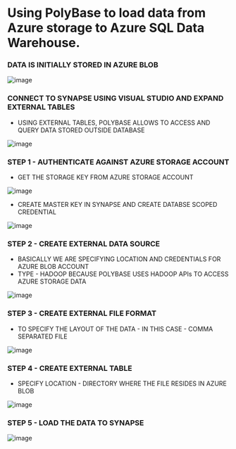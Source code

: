 # Using PolyBase to load data from Azure storage to Azure SQL Data Warehouse.


### DATA IS INITIALLY STORED IN AZURE BLOB

![image](https://user-images.githubusercontent.com/68102477/128795342-4d717402-baa9-4d33-b02f-e0a05081b2a2.png)

### CONNECT TO SYNAPSE USING VISUAL STUDIO AND EXPAND EXTERNAL TABLES 

* USING EXTERNAL TABLES, POLYBASE ALLOWS TO ACCESS AND QUERY DATA STORED OUTSIDE DATABASE

![image](https://user-images.githubusercontent.com/68102477/128795553-4fcae6f9-c4cd-4438-9830-de8ad6d619ca.png)

### STEP 1 - AUTHENTICATE AGAINST AZURE STORAGE ACCOUNT

* GET THE STORAGE KEY FROM AZURE STORAGE ACCOUNT

![image](https://user-images.githubusercontent.com/68102477/128795691-072b6036-1553-432a-a881-cff15241cdca.png)

* CREATE MASTER KEY IN SYNAPSE AND CREATE DATABSE SCOPED CREDENTIAL

![image](https://user-images.githubusercontent.com/68102477/128795773-284683b1-0c72-42fb-953d-43c7f80ebb3a.png)

### STEP 2 - CREATE EXTERNAL DATA SOURCE 

* BASICALLY WE ARE SPECIFYING LOCATION AND CREDENTIALS FOR AZURE BLOB ACCOUNT
* TYPE - HADOOP BECAUSE POLYBASE USES HADOOP APIs TO ACCESS AZURE STORAGE DATA 

![image](https://user-images.githubusercontent.com/68102477/128795994-0253b475-0d97-4539-b6f9-a410cdb1fc5b.png)

### STEP 3 - CREATE EXTERNAL FILE FORMAT

* TO SPECIFY THE LAYOUT OF THE DATA - IN THIS CASE - COMMA SEPARATED FILE

![image](https://user-images.githubusercontent.com/68102477/128796626-0684c07c-866a-4afa-9b44-6a9d091c4e07.png)


### STEP 4 - CREATE EXTERNAL TABLE

* SPECIFY LOCATION - DIRECTORY WHERE THE FILE RESIDES IN AZURE BLOB

![image](https://user-images.githubusercontent.com/68102477/128796748-2192b88a-7172-4144-ad5a-a55da59e436b.png)


### STEP 5 - LOAD THE DATA TO SYNAPSE

![image](https://user-images.githubusercontent.com/68102477/128796847-e6fb5046-aedb-4327-86ff-c390d1d75082.png)






